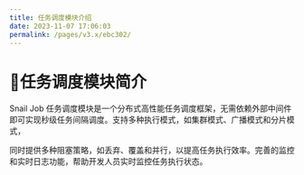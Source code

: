 ```yaml
---
title: 任务调度模块介绍
date: 2023-11-07 17:06:03
permalink: /pages/v3.x/ebc302/
---
```


# 🌈任务调度模块简介
Snail Job 任务调度模块是一个分布式高性能任务调度框架，无需依赖外部中间件即可实现秒级任务间隔调度。支持多种执行模式，如集群模式、广播模式和分片模式，

同时提供多种阻塞策略，如丢弃、覆盖和并行，以提高任务执行效率。完善的监控和实时日志功能，帮助开发人员实时监控任务执行状态。

